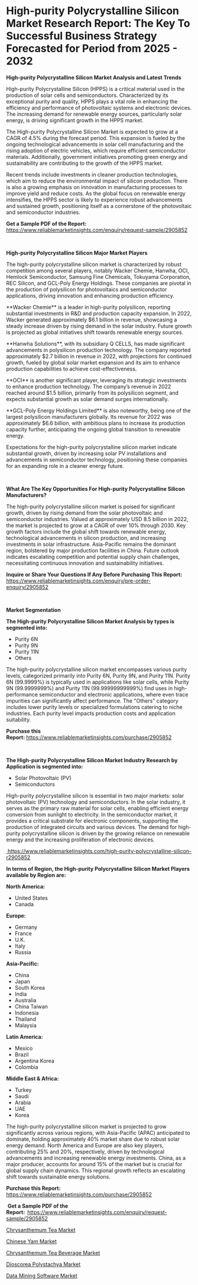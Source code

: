 <p><h1>High-purity Polycrystalline Silicon Market Research Report: The Key To Successful Business Strategy Forecasted for Period from 2025 - 2032</h1></p><p><strong>High-purity Polycrystalline Silicon Market Analysis and Latest Trends</strong></p>
<p><p>High-purity Polycrystalline Silicon (HPPS) is a critical material used in the production of solar cells and semiconductors. Characterized by its exceptional purity and quality, HPPS plays a vital role in enhancing the efficiency and performance of photovoltaic systems and electronic devices. The increasing demand for renewable energy sources, particularly solar energy, is driving significant growth in the HPPS market.</p><p>The High-purity Polycrystalline Silicon Market is expected to grow at a CAGR of 4.5% during the forecast period. This expansion is fueled by the ongoing technological advancements in solar cell manufacturing and the rising adoption of electric vehicles, which require efficient semiconductor materials. Additionally, government initiatives promoting green energy and sustainability are contributing to the growth of the HPPS market.</p><p>Recent trends include investments in cleaner production technologies, which aim to reduce the environmental impact of silicon production. There is also a growing emphasis on innovation in manufacturing processes to improve yield and reduce costs. As the global focus on renewable energy intensifies, the HPPS sector is likely to experience robust advancements and sustained growth, positioning itself as a cornerstone of the photovoltaic and semiconductor industries.</p></p>
<p><strong>Get a Sample PDF of the Report:&nbsp;</strong> <a href="https://www.reliablemarketinsights.com/enquiry/request-sample/2905852?utm_campaign=2187&utm_medium=2&utm_source=Github&utm_content=ia&utm_term=12032025&utm_id=high-purity-polycrystalline-silicon">https://www.reliablemarketinsights.com/enquiry/request-sample/2905852</a></p>
<p>&nbsp;</p>
<p><strong>High-purity Polycrystalline Silicon Major Market Players</strong></p>
<p><p>The high-purity polycrystalline silicon market is characterized by robust competition among several players, notably Wacker Chemie, Hanwha, OCI, Hemlock Semiconductor, Samsung Fine Chemicals, Tokuyama Corporation, REC Silicon, and GCL-Poly Energy Holdings. These companies are pivotal in the production of polysilicon for photovoltaics and semiconductor applications, driving innovation and enhancing production efficiency.</p><p>**Wacker Chemie** is a leader in high-purity polysilicon, reporting substantial investments in R&D and production capacity expansion. In 2022, Wacker generated approximately $6.1 billion in revenue, showcasing a steady increase driven by rising demand in the solar industry. Future growth is projected as global initiatives shift towards renewable energy sources.</p><p>**Hanwha Solutions**, with its subsidiary Q CELLS, has made significant advancements in polysilicon production technology. The company reported approximately $2.7 billion in revenue in 2022, with projections for continued growth, fueled by global solar market expansion and its aim to enhance production capabilities to achieve cost-effectiveness.</p><p>**OCI** is another significant player, leveraging its strategic investments to enhance production technology. The company’s revenue in 2022 reached around $1.5 billion, primarily from its polysilicon segment, and expects substantial growth as solar demand surges internationally.</p><p>**GCL-Poly Energy Holdings Limited** is also noteworthy, being one of the largest polysilicon manufacturers globally. Its revenue for 2022 was approximately $6.6 billion, with ambitious plans to increase its production capacity further, anticipating the ongoing global transition to renewable energy.</p><p>Expectations for the high-purity polycrystalline silicon market indicate substantial growth, driven by increasing solar PV installations and advancements in semiconductor technology, positioning these companies for an expanding role in a cleaner energy future.</p></p>
<p>&nbsp;</p>
<p><strong>What Are The Key Opportunities For High-purity Polycrystalline Silicon Manufacturers?</strong></p>
<p><p>The high-purity polycrystalline silicon market is poised for significant growth, driven by rising demand from the solar photovoltaic and semiconductor industries. Valued at approximately USD 8.5 billion in 2022, the market is projected to grow at a CAGR of over 10% through 2030. Key growth factors include the global shift towards renewable energy, technological advancements in silicon production, and increasing investments in solar infrastructure. Asia-Pacific remains the dominant region, bolstered by major production facilities in China. Future outlook indicates escalating competition and potential supply chain challenges, necessitating continuous innovation and sustainability initiatives.</p></p>
<p><strong>Inquire or Share Your Questions If Any Before Purchasing This Report:</strong> <a href="https://www.reliablemarketinsights.com/enquiry/pre-order-enquiry/2905852?utm_campaign=2187&utm_medium=2&utm_source=Github&utm_content=ia&utm_term=12032025&utm_id=high-purity-polycrystalline-silicon">https://www.reliablemarketinsights.com/enquiry/pre-order-enquiry/2905852</a></p>
<p>&nbsp;</p>
<p><strong>Market Segmentation</strong></p>
<p><strong>The High-purity Polycrystalline Silicon Market Analysis by types is segmented into:</strong></p>
<p><ul><li>Purity 6N</li><li>Purity 9N</li><li>Purity 11N</li><li>Others</li></ul></p>
<p><p>The high-purity polycrystalline silicon market encompasses various purity levels, categorized primarily into Purity 6N, Purity 9N, and Purity 11N. Purity 6N (99.9999%) is typically used in applications like solar cells, while Purity 9N (99.9999999%) and Purity 11N (99.99999999999%) find uses in high-performance semiconductor and electronic applications, where even trace impurities can significantly affect performance. The "Others" category includes lower purity levels or specialized formulations catering to niche industries. Each purity level impacts production costs and application suitability.</p></p>
<p><strong>Purchase this Report:&nbsp;</strong><a href="https://www.reliablemarketinsights.com/purchase/2905852?utm_campaign=2187&utm_medium=2&utm_source=Github&utm_content=ia&utm_term=12032025&utm_id=high-purity-polycrystalline-silicon">https://www.reliablemarketinsights.com/purchase/2905852</a></p>
<p>&nbsp;</p>
<p><strong>The High-purity Polycrystalline Silicon Market Industry Research by Application is segmented into:</strong></p>
<p><ul><li>Solar Photovoltaic (PV)</li><li>Semiconductors</li></ul></p>
<p><p>High-purity polycrystalline silicon is essential in two major markets: solar photovoltaic (PV) technology and semiconductors. In the solar industry, it serves as the primary raw material for solar cells, enabling efficient energy conversion from sunlight to electricity. In the semiconductor market, it provides a critical substrate for electronic components, supporting the production of integrated circuits and various devices. The demand for high-purity polycrystalline silicon is driven by the growing reliance on renewable energy and the increasing proliferation of electronic devices.</p></p>
<p><a href="https://www.reliablemarketinsights.com/high-purity-polycrystalline-silicon-r2905852?utm_campaign=2187&utm_medium=2&utm_source=Github&utm_content=ia&utm_term=12032025&utm_id=high-purity-polycrystalline-silicon">&nbsp;https://www.reliablemarketinsights.com/high-purity-polycrystalline-silicon-r2905852</a></p>
<p><strong>In terms of Region, the High-purity Polycrystalline Silicon Market Players available by Region are:</strong></p>
<p>
    <p> <strong> North America: </strong>
        <ul>
            <li>United States</li>
            <li>Canada</li>
        </ul>
        </p> 
    <p> <strong> Europe: </strong>
        <ul>
            <li>Germany</li>
            <li>France</li>
            <li>U.K.</li>
            <li>Italy</li>
            <li>Russia</li>
        </ul>
        </p> 
    <p> <strong> Asia-Pacific: </strong>
        <ul>
            <li>China</li>
            <li>Japan</li>
            <li>South Korea</li>
            <li>India</li>
            <li>Australia</li>
            <li>China Taiwan</li>
            <li>Indonesia</li>
            <li>Thailand</li>
            <li>Malaysia</li>
        </ul>
        </p> 
    <p> <strong> Latin America: </strong>
        <ul>
            <li>Mexico</li>
            <li>Brazil</li>
            <li>Argentina Korea</li>
            <li>Colombia</li>
        </ul>
        </p> 
    <p> <strong> Middle East & Africa: </strong>
        <ul>
            <li>Turkey</li>
            <li>Saudi</li>
            <li>Arabia</li>
            <li>UAE</li>
            <li>Korea</li>
        </ul>
    </p>
    </p>
<p><p>The high-purity polycrystalline silicon market is projected to grow significantly across various regions, with Asia-Pacific (APAC) anticipated to dominate, holding approximately 40% market share due to robust solar energy demand. North America and Europe are also key players, contributing 25% and 20%, respectively, driven by technological advancements and increasing renewable energy investments. China, as a major producer, accounts for around 15% of the market but is crucial for global supply chain dynamics. This regional growth reflects an escalating shift towards sustainable energy solutions.</p></p>
<p><strong>Purchase this Report: </strong><a href="https://www.reliablemarketinsights.com/purchase/2905852?utm_campaign=2187&utm_medium=2&utm_source=Github&utm_content=ia&utm_term=12032025&utm_id=high-purity-polycrystalline-silicon">https://www.reliablemarketinsights.com/purchase/2905852</a></p>
<p>&nbsp;<strong>Get a Sample PDF of the Report:&nbsp;&nbsp;</strong><a href="https://www.reliablemarketinsights.com/enquiry/request-sample/2905852?utm_campaign=2187&utm_medium=2&utm_source=Github&utm_content=ia&utm_term=12032025&utm_id=high-purity-polycrystalline-silicon">https://www.reliablemarketinsights.com/enquiry/request-sample/2905852</a></p>
<p><strong></strong></p>
<p><p><a href="https://github.com/jenithschijf/Market-Research-Report-List-1/blob/main/chrysanthemum-tea-market.md?utm_campaign=2187&utm_medium=2&utm_source=Github&utm_content=ia&utm_term=12032025&utm_id=high-purity-polycrystalline-silicon">Chrysanthemum Tea Market</a></p><p><a href="https://github.com/voigttyagi/Market-Research-Report-List-1/blob/main/chinese-yam-market.md?utm_campaign=2187&utm_medium=2&utm_source=Github&utm_content=ia&utm_term=12032025&utm_id=high-purity-polycrystalline-silicon">Chinese Yam Market</a></p><p><a href="https://github.com/saroarmaicky/Market-Research-Report-List-1/blob/main/chrysanthemum-tea-beverage-market.md?utm_campaign=2187&utm_medium=2&utm_source=Github&utm_content=ia&utm_term=12032025&utm_id=high-purity-polycrystalline-silicon">Chrysanthemum Tea Beverage Market</a></p><p><a href="https://github.com/daphnyvashdi/Market-Research-Report-List-1/blob/main/dioscorea-polystachya-market.md?utm_campaign=2187&utm_medium=2&utm_source=Github&utm_content=ia&utm_term=12032025&utm_id=high-purity-polycrystalline-silicon">Dioscorea Polystachya Market</a></p><p><a href="https://github.com/ijffseandy/Market-Research-Report-List-1/blob/main/data-mining-software-market.md?utm_campaign=2187&utm_medium=2&utm_source=Github&utm_content=ia&utm_term=12032025&utm_id=high-purity-polycrystalline-silicon">Data Mining Software Market</a></p></p>